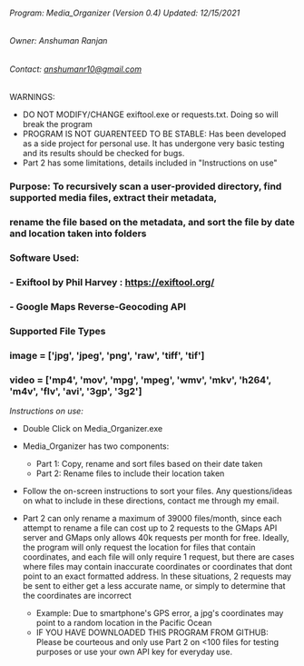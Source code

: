 ###### Program: Media_Organizer (Version 0.4) Updated: 12/15/2021
###### Owner: Anshuman Ranjan
###### Contact: anshumanr10@gmail.com

WARNINGS:
- DO NOT MODIFY/CHANGE exiftool.exe or requests.txt. Doing so will break the program
- PROGRAM IS NOT GUARENTEED TO BE STABLE: Has been developed as a side project for personal use.
	It has undergone very basic testing and its results should be checked for bugs.
- Part 2 has some limitations, details included in "Instructions on use"

### Purpose: To recursively scan a user-provided directory, find supported media files, extract their metadata,
###          rename the file based on the metadata, and sort the file by date and location taken into folders

### Software Used:
###	- Exiftool by Phil Harvey : https://exiftool.org/
###	- Google Maps Reverse-Geocoding API

### Supported File Types
###	image = ['jpg', 'jpeg', 'png', 'raw', 'tiff', 'tif']
###	video = ['mp4', 'mov', 'mpg', 'mpeg', 'wmv', 'mkv', 'h264', 'm4v', 'flv', 'avi', '3gp', '3g2']


*Instructions on use:* 

- Double Click on Media_Organizer.exe

- Media_Organizer has two components:
	- Part 1: Copy, rename and sort files based on their date taken
	- Part 2: Rename files to include their location taken

- Follow the on-screen instructions to sort your files. Any questions/ideas on what to include in these directions,
  contact me through my email.

- Part 2 can only rename a maximum of 39000 files/month, since each attempt to rename a file can cost up to 2 requests
  to the GMaps API server and GMaps only allows 40k requests per month for free. Ideally, the program will only request the location
  for files that contain coordinates, and each file will only require 1 request, but there are cases where files may contain inaccurate
  coordinates or coordinates that dont point to an exact formatted address. In these situations, 2 requests may be sent to either
  get a less accurate name, or simply to determine that the coordinates are incorrect
	- Example: Due to smartphone's GPS error, a jpg's coordinates may point to a random location in the Pacific Ocean
	- IF YOU HAVE DOWNLOADED THIS PROGRAM FROM GITHUB: Please be courteous and only use Part 2 on <100 files for testing purposes
	  or use your own API key for everyday use.
